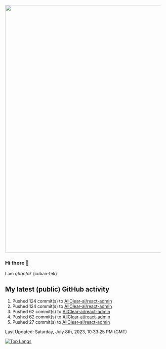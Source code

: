<img src="https://user-images.githubusercontent.com/1090192/231227350-b13c0797-9e41-42a4-ab5c-d0e234d2a3d2.png" width="800px" />

### Hi there 👋

I am *qbantek* (cuban-tek)

<!--
**qbantek/qbantek** is a ✨ _special_ ✨ repository because its `README.md` (this file) appears on your GitHub profile.

Here are some ideas to get you started:

- 🔭 I’m currently working on ...
- 🌱 I’m currently learning ...
- 👯 I’m looking to collaborate on ...
- 🤔 I’m looking for help with ...
- 💬 Ask me about ...
- 📫 How to reach me: ...
- 😄 Pronouns: ...
- ⚡ Fun fact: ...
-->

## My latest (public) GitHub activity
<!--RECENT_ACTIVITY:start-->
1. Pushed 124 commit(s) to [AllClear-ai/react-admin](https://github.com/AllClear-ai/react-admin)<br>
2. Pushed 124 commit(s) to [AllClear-ai/react-admin](https://github.com/AllClear-ai/react-admin)<br>
3. Pushed 62 commit(s) to [AllClear-ai/react-admin](https://github.com/AllClear-ai/react-admin)<br>
4. Pushed 62 commit(s) to [AllClear-ai/react-admin](https://github.com/AllClear-ai/react-admin)<br>
5. Pushed 27 commit(s) to [AllClear-ai/react-admin](https://github.com/AllClear-ai/react-admin)<br>
<!--RECENT_ACTIVITY:end-->

<!--RECENT_ACTIVITY:last_update-->
Last Updated: Saturday, July 8th, 2023, 10:33:25 PM (GMT)
<!--RECENT_ACTIVITY:last_update_end-->


[![Top Langs](https://github-readme-stats.vercel.app/api/top-langs/?username=qbantek&langs_count=10&hide_progress=true)](https://github.com/anuraghazra/github-readme-stats)
